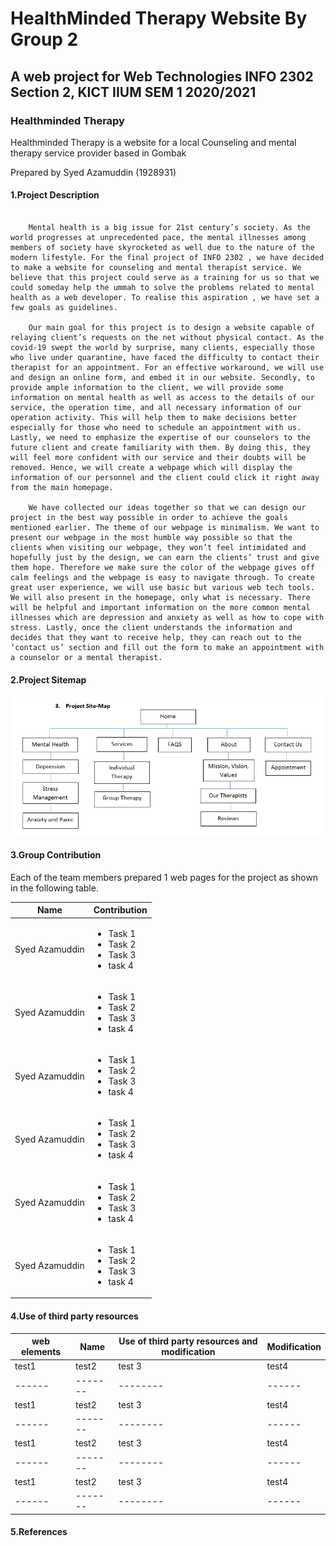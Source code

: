 
# HealthMinded Therapy Website By Group 2

## A web project for Web Technologies INFO 2302 Section 2, KICT IIUM SEM 1 2020/2021

### Healthminded Therapy

Healthminded Therapy is a website for a local Counseling and mental therapy service provider based in Gombak

Prepared by Syed Azamuddin \(1928931\)

#### 1.**Project Description**

```

    Mental health is a big issue for 21st century’s society. As the world progresses at unprecedented pace, the mental illnesses among members of society have skyrocketed as well due to the nature of the modern lifestyle. For the final project of INFO 2302 , we have decided to make a website for counseling and mental therapist service. We believe that this project could serve as a training for us so that we could someday help the ummah to solve the problems related to mental health as a web developer. To realise this aspiration , we have set a few goals as guidelines.

    Our main goal for this project is to design a website capable of relaying client’s requests on the net without physical contact. As the covid-19 swept the world by surprise, many clients, especially those who live under quarantine, have faced the difficulty to contact their therapist for an appointment. For an effective workaround, we will use and design an online form, and embed it in our website. Secondly, to provide ample information to the client, we will provide some information on mental health as well as access to the details of our service, the operation time, and all necessary information of our operation activity. This will help them to make decisions better especially for those who need to schedule an appointment with us. Lastly, we need to emphasize the expertise of our counselors to the future client and create familiarity with them. By doing this, they will feel more confident with our service and their doubts will be removed. Hence, we will create a webpage which will display the information of our personnel and the client could click it right away from the main homepage.

    We have collected our ideas together so that we can design our project in the best way possible in order to achieve the goals mentioned earlier. The theme of our webpage is minimalism. We want to present our webpage in the most humble way possible so that the clients when visiting our webpage, they won’t feel intimidated and hopefully just by the design, we can earn the clients’ trust and give them hope. Therefore we make sure the color of the webpage gives off calm feelings and the webpage is easy to navigate through. To create great user experience, we will use basic but various web tech tools. We will also present in the homepage, only what is necessary. There will be helpful and important information on the more common mental illnesses which are depression and anxiety as well as how to cope with stress. Lastly, once the client understands the information and decides that they want to receive help, they can reach out to the ‘contact us’ section and fill out the form to make an appointment with a counselor or a mental therapist.

```

#### 2.**Project Sitemap**
<img src="images/sitemap.png" alt="healthminded sitemap picture">


#### 3.**Group Contribution**

Each of the team members prepared 1 web pages for the project as shown in the following table.

Name  | Contribution
---|---
Syed Azamuddin | <ul> <li>Task 1</li><li>Task 2</li><li>Task 3</li><li>task 4</li></ul>
Syed Azamuddin | <ul> <li>Task 1</li><li>Task 2</li><li>Task 3</li><li>task 4</li></ul>
Syed Azamuddin | <ul> <li>Task 1</li><li>Task 2</li><li>Task 3</li><li>task 4</li></ul>
Syed Azamuddin | <ul> <li>Task 1</li><li>Task 2</li><li>Task 3</li><li>task 4</li></ul>
Syed Azamuddin | <ul> <li>Task 1</li><li>Task 2</li><li>Task 3</li><li>task 4</li></ul>
Syed Azamuddin | <ul> <li>Task 1</li><li>Task 2</li><li>Task 3</li><li>task 4</li></ul>


#### 4.**Use of third party resources**

| web elements | Name    | Use of third party resources and modification | Modification |
| ------------ | ------- | --------------------------------------------- | ------------ |
| test1        | test2   | test 3                                        | test4        |
| ------       | ------- | --------                                      | ------       |
| test1        | test2   | test 3                                        | test4        |
| ------       | ------- | --------                                      | ------       |
| test1        | test2   | test 3                                        | test4        |
| ------       | ------- | --------                                      | ------       |
| test1        | test2   | test 3                                        | test4        |
| ------       | ------- | --------                                      | ------       |

#### 5.**References**
